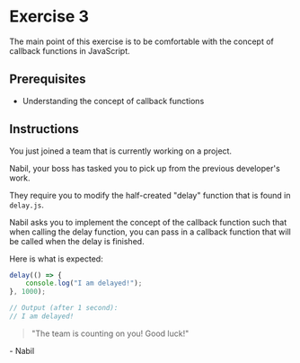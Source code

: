 # Exercise 3

The main point of this exercise is to be comfortable with the concept of callback functions in JavaScript.

## Prerequisites

-   Understanding the concept of callback functions

## Instructions

You just joined a team that is currently working on a project.

Nabil, your boss has tasked you to pick up from the previous developer's work.

They require you to modify the half-created "delay" function that is found in `delay.js`.

Nabil asks you to implement the concept of the callback function such that when calling the delay function, you can pass in a callback function that will be called when the delay is finished.

Here is what is expected:

```js
delay(() => {
    console.log("I am delayed!");
}, 1000);

// Output (after 1 second):
// I am delayed!
```

> "The team is counting on you! Good luck!"

\- Nabil
